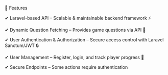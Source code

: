 🚀 Features



✔ Laravel-based API – Scalable & maintainable backend framework ⚡

✔ Dynamic Question Fetching – Provides game questions via API 📜

✔ User Authentication & Authorization – Secure access control with Laravel Sanctum/JWT 🔒

✔ User Management – Register, login, and track player progress 👥

✔ Secure Endpoints – Some actions require authentication
